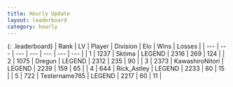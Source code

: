 ```yaml
---
title: Hourly Update
layout: leaderboard
category: hourly
---
```


{: .leaderboard}
| Rank | LV | Player | Division | Elo | Wins | Losses |
| --- | --- | --- | --- | --- | --- | --- |
| <span data-change="0">1</span> | 1237 | <span title="ID: 353063">Sktima</span> | LEGEND | <span data-change="0">2316</span> | <span data-change="0">269</span> | <span data-change="0">124</span> |
| <span data-change="0">2</span> | 1075 | <span title="ID: 337810">Dregun</span> | LEGEND | <span data-change="0">2312</span> | <span data-change="0">235</span> | <span data-change="0">90</span> |
| <span data-change="0">3</span> | 2373 | <span title="ID: 164871">KawashiroNitori</span> | LEGEND | <span data-change="2">2239</span> | <span data-change="1">159</span> | <span data-change="0">65</span> |
| <span data-change="0">4</span> | 644 | <span title="ID: 466583">Rick_Astley</span> | LEGEND | <span data-change="0">2233</span> | <span data-change="0">80</span> | <span data-change="0">15</span> |
| <span data-change="0">5</span> | 722 | <span title="ID: 188640">Testername765</span> | LEGEND | <span data-change="0">2217</span> | <span data-change="0">60</span> | <span data-change="0">11</span> |